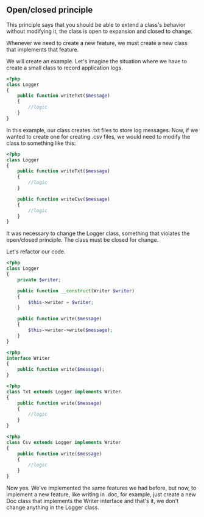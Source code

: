 ## Open/closed principle

This principle says that you should be able to extend a class's behavior without modifying it, the class is open to expansion and closed to change.

Whenever we need to create a new feature, we must create a new class that implements that feature.

We will create an example. Let's imagine the situation where we have to create a small class to record application logs.

```php
<?php
class Logger
{
    public function writeTxt($message)
    {
        //logic
    }
}
```

In this example, our class creates .txt files to store log messages. Now, if we wanted to create one for creating .csv files, we would need to modify the class to something like this:

```php
<?php
class Logger
{
    public function writeTxt($message)
    {
        //logic
    }

    public function writeCsv($message)
    {
        //logic
    }
}
```

It was necessary to change the Logger class, something that violates the open/closed principle. The class must be closed for change.

Let's refactor our code.

```php
<?php
class Logger
{
    private $writer;

    public function __construct(Writer $writer)
    {
        $this->writer = $writer;
    }

    public function write($message)
    {
        $this->writer->write($message);
    }
}
```

```php
<?php
interface Writer
{
    public function write($message);
}
```
```php
<?php
class Txt extends Logger implements Writer 
{
    public function write($message)
    {
        //logic
    }
}
```
```php
<?php
class Csv extends Logger implements Writer 
{
    public function write($message)
    {
        //logic
    }
}
```

Now yes. We've implemented the same features we had before, but now, to implement a new feature, like writing in .doc, for example, just create a new Doc class that implements the Writer interface and that's it, we don't change anything in the Logger class.